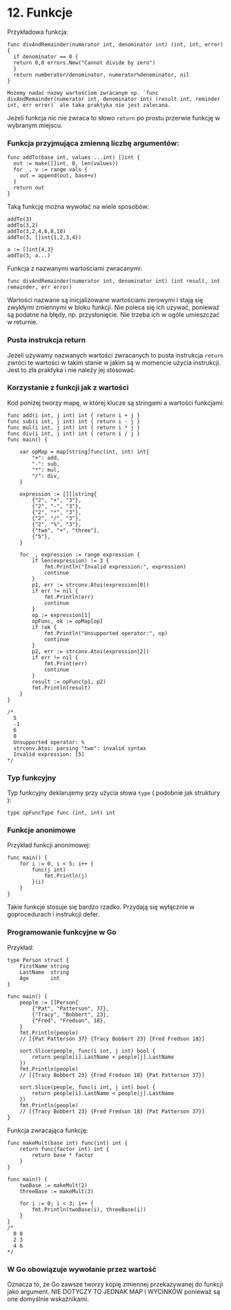 # 12. Funkcje

Przykładowa funkcja:
```
func divAndRemainder(numerator int, denominator int) (int, int, error) {
  if denominator == 0 {
  return 0,0 errors.New("Cannot divide by zero")
  }
  return numberator/denominator, numerator%denominator, nil
}

Możemy nadać nazwy wartościom zwracanym np. `func divAndRemainder(numerator int, denominator int) (result int, reminder int, err error)` ale taka praktyka nie jest zalecana.
```

Jeżeli funkcja nic nie zwraca to słowo `return` po prostu przerwie funkcję w wybranym miejscu.

### Funkcja przyjmująca zmienną liczbę argumentów:
```
func addTo(base int, values ...int) []int {
  out := make([]int, 0, len(values)) 
  for _, v := range vals {
    out = append(out, base+v)
  }
  return out
}
```

Taką funkcję można wywołać na wiele sposobów:
```
addTo(3)
addTo(3,2)
addTo(3,2,4,6,8,10)
addTo(3, []int{1,2,3,4})

a := []int{4,3}
addTo(3, a...)
```

Funkcja z nazwanymi wartościami zwracanymi:
```
func divAndRemainder(numerator int, denominator int) (int result, int remainder, err error)
```

Wartości nazwane są inicjalizowane wartościami zerowymi i stają się zwykłymi zmiennymi w bloku funkcji. Nie poleca się ich używać, ponieważ są podatne na błędy, np. przysłonięcie. Nie trzeba ich w ogóle umieszczać w returnie.

### Pusta instrukcja return

Jeżeli używamy nazwanych wartości zwracanych to pusta instrukcja `return` zwróci te wartości w takim stanie w jakim są w momencie użycia instrukcji. Jest to zła praktyka i nie należy jej stosować.

### Korzystanie z funkcji jak z wartości

Kod poniżej tworzy mapę, w której klucze są stringami a wartości funkcjami:

```
func add(i int, j int) int { return i + j }
func sub(i int, j int) int { return i - j }
func mul(i int, j int) int { return i * j }
func div(i int, j int) int { return i / j }
func main() {

	var opMap = map[string]func(int, int) int{
		"+": add,
		"-": sub,
		"*": mul,
		"/": div,
	}

	expression := [][]string{
		{"2", "+", "3"},
		{"2", "-", "3"},
		{"2", "*", "3"},
		{"2", "/", "3"},
		{"2", "%", "3"},
		{"two", "+", "three"},
		{"5"},
	}

	for _, expression := range expression {
		if len(expression) != 3 {
			fmt.Println("Invalid expression:", expression)
			continue
		}
		p1, err := strconv.Atoi(expression[0])
		if err != nil {
			fmt.Println(err)
			continue
		}
		op := expression[1]
		opFunc, ok := opMap[op]
		if !ok {
			fmt.Println("Unsupported operator:", op)
			continue
		}
		p2, err := strconv.Atoi(expression[2])
		if err != nil {
			fmt.Print(err)
			continue
		}
		result := opFunc(p1, p2)
		fmt.Println(result)
	}
}

/*
  5
  -1                                         
  6                                          
  0                                          
  Unsupported operator: %                    
  strconv.Atoi: parsing "two": invalid syntax
  Invalid expression: [5] 
*/
```

### Typ funkcyjny

Typ funkcyjny deklarujemy przy użycia słowa `type` ( podobnie jak struktury ):
```
type opFuncType func (int, int) int
```

### Funkcje anonimowe

Przykład funkcji anonimowej:
```
func main() {
	for i := 0, i < 5; i++ {
		func(j int)
			fmt.Println(j)
		}(i)
	}
}
```

Takie funkcje stosuje się bardzo rzadko. Przydają się wyłącznie w goprocedurach i instrukcji defer.

### Programowanie funkcyjne w Go

Przykład:
```
type Person struct {
	FirstName string
	LastName  string
	Age       int
}

func main() {
	people := []Person{
		{"Pat", "Patterson", 37},
		{"Tracy", "Bobbert", 23},
		{"Fred", "Fredson", 18},
	}
	fmt.Println(people)
	// [{Pat Patterson 37} {Tracy Bobbert 23} {Fred Fredson 18}]
	
	sort.Slice(people, func(i int, j int) bool {
		return people[i].LastName < people[j].LastName
	})
	fmt.Println(people)
	// [{Tracy Bobbert 23} {Fred Fredson 18} {Pat Patterson 37}]
	
	sort.Slice(people, func(i int, j int) bool {
		return people[i].LastName < people[j].LastName
	})
	fmt.Println(people)
	// [{Tracy Bobbert 23} {Fred Fredson 18} {Pat Patterson 37}]
}
```

Funkcja zwracająca funkcję:
```
func makeMult(base int) func(int) int {
	return func(factor int) int {
		return base * factor
	}
}

func main() {
	twoBase := makeMult(2)
	threeBase := makeMult(3)

	for i := 0; i < 3; i++ {
		fmt.Println(twoBase(i), threeBase(i))
	}
}
/*
  0 0
  2 3
  4 6
*/
```

### W Go obowiązuje wywołanie przez wartość

Oznacza to, że Go zawsze tworzy kopię zmiennej przekazywanej do funkcji jako argument. NIE DOTYCZY TO JEDNAK MAP I WYCINKÓW ponieważ są one domyślnie wskaźnikami.
